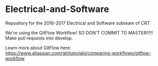 # Electrical-and-Software
Repository for the 2016-2017 Electrical and Software subteam of CRT

We're using the GitFlow Workflow! SO DON'T COMMIT TO MASTER!!!!! Make pull requests into develop.

Learn more about GitFlow here: https://www.atlassian.com/git/tutorials/comparing-workflows/gitflow-workflow
